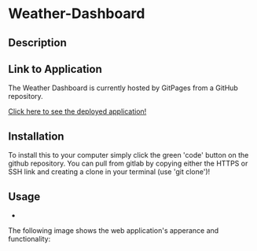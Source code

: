 # Weather-Dashboard

## Description 

## Link to Application
The Weather Dashboard is currently hosted by GitPages from a GitHub repository.

[Click here to see the deployed application!]()

## Installation
To install this to your computer simply click the green 'code' button on the github repository. You can pull from gitlab by copying either the HTTPS or SSH link and creating a clone in your terminal (use 'git clone')!

## Usage
* 

The following image shows the web application's apperance and functionality:
![]()